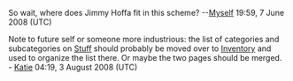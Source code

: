 So wait, where does Jimmy Hoffa fit in this scheme?
--[Myself](User:Myself) 19:59, 7 June 2008 (UTC)

Note to future self or someone more industrious: the list of categories
and subcategories on [Stuff](Stuff) should probably be moved
over to [Inventory](Inventory) and used to organize the list
there. Or maybe the two pages should be merged. -
[Katie](User:Katie) 04:19, 3 August 2008 (UTC)

